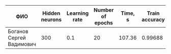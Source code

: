 | ФИО                      | Hidden neurons | Learning rate | Number of epochs | Time, s | Train accuracy | Test accuracy |
| ------------------------ | -------------- | ------------- | ---------------- | ------- | -------------- | ------------- |
| Боганов Сергей Вадимович | 300            | 0.1           | 20               | 107.36  | 0.99688        | 0.98210       |
